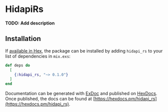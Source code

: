 # HidapiRs

**TODO: Add description**

## Installation

If [available in Hex](https://hex.pm/docs/publish), the package can be installed
by adding `hidapi_rs` to your list of dependencies in `mix.exs`:

```elixir
def deps do
  [
    {:hidapi_rs, "~> 0.1.0"}
  ]
end
```

Documentation can be generated with [ExDoc](https://github.com/elixir-lang/ex_doc)
and published on [HexDocs](https://hexdocs.pm). Once published, the docs can
be found at [https://hexdocs.pm/hidapi_rs](https://hexdocs.pm/hidapi_rs).

